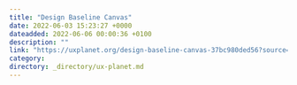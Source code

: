 ```yaml
---
title: "Design Baseline Canvas"
date: 2022-06-03 15:23:27 +0000
dateadded: 2022-06-06 00:00:36 +0100
description: ""
link: "https://uxplanet.org/design-baseline-canvas-37bc980ded56?source=rss----819cc2aaeee0---4"
category:
directory: _directory/ux-planet.md
---
```

